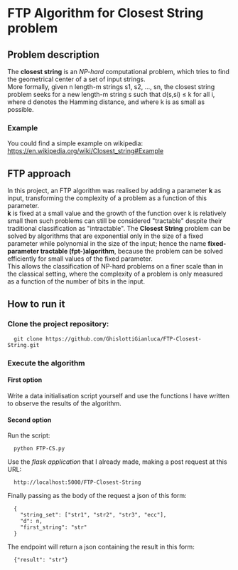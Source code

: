 # FTP Algorithm for Closest String problem

## Problem description
The **closest string** is an *NP-hard* computational problem, which tries to find the geometrical center of a set of input strings.<br>
More formally, given n length-m strings s1, s2, ..., sn, the closest string problem seeks for a new length-m string s such that d(s,si) ≤ k for all i, where d denotes the Hamming distance, and where k is as small as possible.<br>

### Example
You could find a simple example on wikipedia: https://en.wikipedia.org/wiki/Closest_string#Example


## FTP approach
In this project, an FTP algorithm was realised by adding a parameter **k** as input, transforming the complexity of a problem as a function of this parameter.<br>
**k** is fixed at a small value and the growth of the function over k is relatively small then such problems can still be considered "tractable" despite their traditional classification as "intractable". The **Closest String** problem can be solved by algorithms that are exponential only in the size of a fixed parameter while polynomial in the size of the input; hence the name **fixed-parameter tractable (fpt-)algorithm**, because the problem can be solved efficiently for small values of the fixed parameter.<br>
This allows the classification of NP-hard problems on a finer scale than in the classical setting, where the complexity of a problem is only measured as a function of the number of bits in the input.<br>

## How to run it
### Clone the project repository:
      git clone https://github.com/GhislottiGianluca/FTP-Closest-String.git

### Execute the algorithm
#### First option
Write a data initialisation script yourself and use the functions I have written to observe the results of the algorithm.

#### Second option
Run the script:

      python FTP-CS.py

Use the *flask application* that I already made, making a post request at this URL:

      http://localhost:5000/FTP-Closest-String
      
Finally passing as the body of the request a json of this form:

      {
        "string_set": ["str1", "str2", "str3", "ecc"],
        "d": n,
        "first_string": "str"
      }
      
The endpoint will return a json containing the result in this form:

      {"result": "str"}
